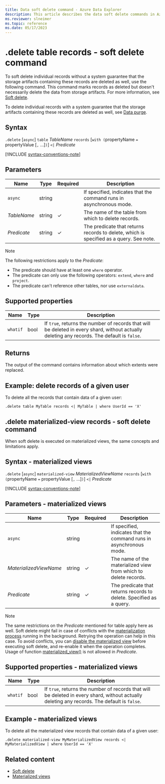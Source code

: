 ```yaml
---
title: Data soft delete command - Azure Data Explorer
description: This article describes the data soft delete commands in Azure Data Explorer.
ms.reviewer: slneimer
ms.topic: reference
ms.date: 05/17/2023
---
```

# .delete table records - soft delete command

To soft delete individual records without a system guarantee that the storage artifacts containing these records are deleted as well, use the following command. This command marks records as deleted but doesn't necessarily delete the data from storage artifacts. For more information, see [Soft delete](../concepts/data-soft-delete.md).

To delete individual records with a system guarantee that the storage artifacts containing these records are deleted as well, see [Data purge](../concepts/data-purge.md).

## Syntax

`.delete` [`async`] `table` *TableName* `records` [`with (`propertyName `=` propertyValue [`,` ...]`)`] `<|` *Predicate*

[!INCLUDE [syntax-conventions-note](../../includes/syntax-conventions-note.md)]

## Parameters

|Name|Type|Required|Description|
|--|--|--|--|
|`async`|string||If specified, indicates that the command runs in asynchronous mode.|
|*TableName*|string|&check;|The name of the table from which to delete records.|
|*Predicate*|string|&check;|The predicate that returns records to delete, which is specified as a query. See note.|

> [!NOTE]
> The following restrictions apply to the *Predicate*:
>
> * The predicate should have at least one `where` operator.
> * The predicate can only use the following operators: `extend`, `where` and `project`.
> * The predicate can't reference other tables, nor use `externaldata`.

## Supported properties

|Name|Type|Description|
|--|--|--|
|`whatif`|bool|If `true`, returns the number of records that will be deleted in every shard, without actually deleting any records. The default is `false`.

## Returns

The output of the command contains information about which extents were replaced.

## Example: delete records of a given user

To delete all the records that contain data of a given user:

```kusto
.delete table MyTable records <| MyTable | where UserId == 'X'
```

## .delete materialized-view records - soft delete command

When soft delete is executed on materialized views, the same concepts and limitations apply.

## Syntax - materialized views

`.delete` [`async`] `materialized-view` *MaterializedViewName* `records` [`with (`propertyName `=` propertyValue [`,` ...]`)`] `<|` *Predicate*

[!INCLUDE [syntax-conventions-note](../../includes/syntax-conventions-note.md)]

## Parameters - materialized views

|Name|Type|Required|Description|
|--|--|--|--|
|`async`|string||If specified, indicates that the command runs in asynchronous mode.|
|*MaterializedViewName*|string|&check;|The name of the materialized view from which to delete records.|
|*Predicate*|string|&check;|The predicate that returns records to delete. Specified as a query.|

> [!NOTE]
> The same restrictions on the *Predicate* mentioned for table apply here as well.
> Soft delete might fail in case of conflicts with the [materialization process](materialized-views/materialized-view-overview.md#how-materialized-views-work) running in the background. Retrying the operation can help in this case. To avoid conflicts, you can [disable the materialized view](materialized-views/materialized-view-enable-disable.md) before executing soft delete, and re-enable it when the operation completes.
> Usage of function [materialized_view()](../query/materialized-view-function.md) is not allowed in *Predicate*.

## Supported properties - materialized views

|Name|Type|Description|
|--|--|--|
|`whatif`|bool|If `true`, returns the number of records that will be deleted in every shard, without actually deleting any records. The default is `false`.

## Example - materialized views

To delete all the materialized view records that contain data of a given user:

```kusto
.delete materialized-view MyMaterializedView records <| MyMaterializedView | where UserId == 'X'
```

## Related content

* [Soft delete](../concepts/data-soft-delete.md)
* [Materialized views](materialized-views/materialized-view-overview.md)
